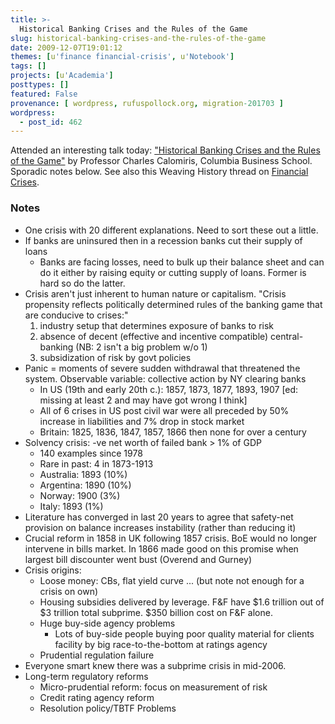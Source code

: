 ```yaml
---
title: >-
  Historical Banking Crises and the Rules of the Game
slug: historical-banking-crises-and-the-rules-of-the-game
date: 2009-12-07T19:01:12
themes: [u'finance financial-crisis', u'Notebook']
tags: []
projects: [u'Academia']
posttypes: []
featured: False
provenance: [ wordpress, rufuspollock.org, migration-201703 ]
wordpress:
  - post_id: 462
---
```


Attended an interesting talk today: ["Historical Banking Crises and the Rules of the Game"](http://talks.cam.ac.uk/talk/index/20751) by Professor Charles Calomiris, Columbia Business School. Sporadic notes below. See also this Weaving History thread on [Financial Crises](http://weavinghistory.org/thread/read/05b9f201-1445-49f5-bb8c-50496722d37a).

### Notes

  * One crisis with 20 different explanations. Need to sort these out a little.
  * If banks are uninsured then in a recession banks cut their supply of loans
    * Banks are facing losses, need to bulk up their balance sheet and can do it either by raising equity or cutting supply of loans. Former is hard so do the latter.
  * Crisis aren't just inherent to human nature or capitalism. "Crisis propensity reflects politically determined rules of the banking game that are conducive to crises:"
    1. industry setup that determines exposure of banks to risk
    2. absence of decent (effective and incentive compatible) central-banking (NB: 2 isn't a big problem w/o 1)
    3. subsidization of risk by govt policies
  * Panic = moments of severe sudden withdrawal that threatened the system. Observable variable: collective action by NY clearing banks
    * In US (19th and early 20th c.): 1857, 1873, 1877, 1893, 1907 [ed: missing at least 2 and may have got wrong I think]
    * All of 6 crises in US post civil war were all preceded by 50% increase in liabilities and 7% drop in stock market
    * Britain: 1825, 1836, 1847, 1857, 1866 then none for over a century
  * Solvency crisis: -ve net worth of failed bank > 1% of GDP
    * 140 examples since 1978
    * Rare in past: 4 in 1873-1913
    * Australia: 1893 (10%)
    * Argentina: 1890 (10%)
    * Norway: 1900 (3%)
    * Italy: 1893 (1%)
  * Literature has converged in last 20 years to agree that safety-net provision on balance increases instability (rather than reducing it)
  * Crucial reform in 1858 in UK following 1857 crisis. BoE would no longer intervene in bills market. In 1866 made good on this promise when largest bill discounter went bust (Overend and Gurney)
  * Crisis origins:
    * Loose money: CBs, flat yield curve ... (but note not enough for a crisis on own)
    * Housing subsidies delivered by leverage. F&F have $1.6 trillion out of $3 trillion total subprime. $350 billion cost on F&F alone.
    * Huge buy-side agency problems
      * Lots of buy-side people buying poor quality material for clients facility by big race-to-the-bottom at ratings agency
    * Prudential regulation failure
  * Everyone smart knew there was a subprime crisis in mid-2006.
  * Long-term regulatory reforms
    * Micro-prudential reform: focus on measurement of risk
    * Credit rating agency reform
    * Resolution policy/TBTF Problems


